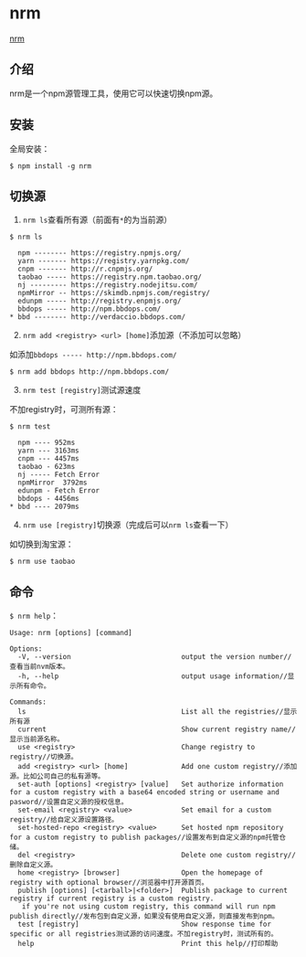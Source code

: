 # nrm

[nrm](https://www.npmjs.com/package/nrm)

## 介绍

nrm是一个npm源管理工具，使用它可以快速切换npm源。

## 安装

全局安装：
```
$ npm install -g nrm
```

## 切换源

1. `nrm ls`查看所有源（前面有`*`的为当前源）

```
$ nrm ls

  npm -------- https://registry.npmjs.org/
  yarn ------- https://registry.yarnpkg.com/
  cnpm ------- http://r.cnpmjs.org/
  taobao ----- https://registry.npm.taobao.org/
  nj --------- https://registry.nodejitsu.com/
  npmMirror -- https://skimdb.npmjs.com/registry/
  edunpm ----- http://registry.enpmjs.org/
  bbdops ----- http://npm.bbdops.com/
* bbd -------- http://verdaccio.bbdops.com/
```

2. `nrm add <registry> <url> [home]`添加源（不添加可以忽略）

如添加`bbdops ----- http://npm.bbdops.com/`
```
$ nrm add bbdops http://npm.bbdops.com/
```

3. `nrm test [registry]`测试源速度

不加registry时，可测所有源：
```
$ nrm test

  npm ---- 952ms
  yarn --- 3163ms
  cnpm --- 4457ms
  taobao - 623ms
  nj ----- Fetch Error
  npmMirror  3792ms
  edunpm - Fetch Error
  bbdops - 4456ms
* bbd ---- 2079ms
```

4. `nrm use [registry]`切换源（完成后可以`nrm ls`查看一下）

如切换到淘宝源：
```
$ nrm use taobao
```

## 命令

`$ nrm help`：
```
Usage: nrm [options] [command]

Options:
  -V, --version                           output the version number//查看当前nvm版本。
  -h, --help                              output usage information//显示所有命令。

Commands:
  ls                                      List all the registries//显示所有源
  current                                 Show current registry name//显示当前源名称。
  use <registry>                          Change registry to registry//切换源。
  add <registry> <url> [home]             Add one custom registry//添加源。比如公司自己的私有源等。
  set-auth [options] <registry> [value]   Set authorize information for a custom registry with a base64 encoded string or username and pasword//设置自定义源的授权信息。
  set-email <registry> <value>            Set email for a custom registry//给自定义源设置路径。
  set-hosted-repo <registry> <value>      Set hosted npm repository for a custom registry to publish packages//设置发布到自定义源的npm托管仓储。
  del <registry>                          Delete one custom registry//删除自定义源。
  home <registry> [browser]               Open the homepage of registry with optional browser//浏览器中打开源首页。
  publish [options] [<tarball>|<folder>]  Publish package to current registry if current registry is a custom registry.
   if you're not using custom registry, this command will run npm publish directly//发布包到自定义源，如果没有使用自定义源，则直接发布到npm。
  test [registry]                         Show response time for specific or all registries测试源的访问速度。不加registry时，测试所有的。
  help                                    Print this help//打印帮助
```